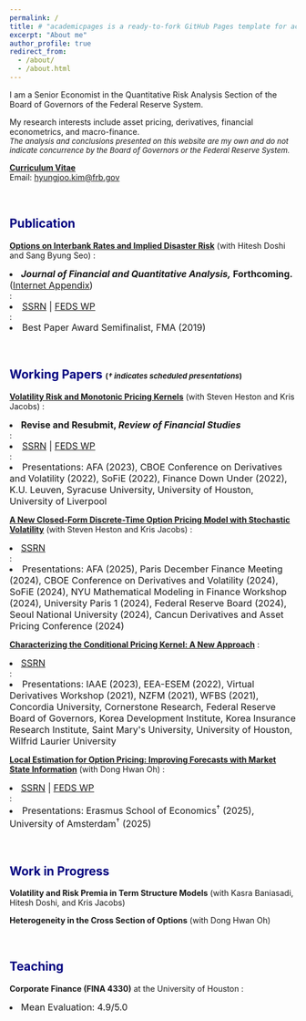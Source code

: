 ```yaml
---
permalink: /
title: # "academicpages is a ready-to-fork GitHub Pages template for academic personal websites"
excerpt: "About me"
author_profile: true
redirect_from: 
  - /about/
  - /about.html
---
```


I am a Senior Economist in the Quantitative Risk Analysis Section of the Board of Governors of the Federal Reserve System.

<p>
My research interests include asset pricing, derivatives, financial econometrics, and macro-finance. <br/>
<font size="-1px"><i>The analysis and conclusions presented on this website are my own and do not indicate concurrence by the Board of Governors or the Federal Reserve System.</i></font>
</p>

<!-- <p style="font-size:$type-size-6;"><i>The analysis and conclusions presented on this website are my own and do not indicate concurrence by the Board of Governors or the Federal Reserve System.</i></p> -->


**[<font>Curriculum Vitae</font>](http://hyungjookim90.github.io/files/cv_kim_Oct2025.pdf)** <br/>
Email: <a href = "mailto: hyungjoo.kim@frb.gov">hyungjoo.kim@frb.gov</a>  <br/> 

<!-- #### [<font size="+0.5px">Curriculum Vitae</font>](http://hyungjookim90.github.io/files/cv_kim_Oct2025.pdf) -->


<br/>

## <font color="navy">Publication</font>

**[Options on Interbank Rates and Implied Disaster Risk](https://doi.org/10.1017/S0022109025101889)** (with Hitesh Doshi and Sang Byung Seo)
: <font size="+0.5px"><li><b><i>Journal of Financial and Quantitative Analysis,</i> Forthcoming.</b> (<a href="http://hyungjookim90.github.io/files/DKS_Internet_Appendix.pdf" target="_blank">Internet Appendix</a>)</li></font>
: <font size="+0.5px"><li><a href="https://papers.ssrn.com/sol3/papers.cfm?abstract_id=3469087">SSRN</a> | <a href="https://www.federalreserve.gov/econres/feds/options-on-interbank-rates-and-implied-disaster-risk.htm">FEDS WP</a></li></font>
: <font size="+0.5px"><li>Best Paper Award Semifinalist, FMA (2019)</li></font>


<br/>

## <font color="navy">Working Papers</font> <font size="-1px">(<i>$\dagger$ indicates scheduled presentations</i>)</font>

**[Volatility Risk and Monotonic Pricing Kernels](https://papers.ssrn.com/sol3/papers.cfm?abstract_id=3997905)**  (with Steven Heston and Kris Jacobs)
: <font size="+0.5px"><li><b>Revise and Resubmit, <i>Review of Financial Studies</i></b></li></font>
: <font size="+0.5px"><li><a href="https://papers.ssrn.com/sol3/papers.cfm?abstract_id=3997905">SSRN</a> | <a href="https://www.federalreserve.gov/econres/feds/the-pricing-kernel-in-options.htm">FEDS WP</a></li></font>
: <font size="+0.5px"><li>Presentations: AFA (2023), CBOE Conference on Derivatives and Volatility (2022), SoFiE (2022), Finance Down Under (2022), K.U. Leuven, Syracuse University, University of Houston, University of Liverpool </li></font>

**[A New Closed-Form Discrete-Time Option Pricing Model with Stochastic Volatility](https://papers.ssrn.com/sol3/papers.cfm?abstract_id=4607397)**  (with Steven Heston and Kris Jacobs)
: <font size="+0.5px"><li><a href="https://papers.ssrn.com/sol3/papers.cfm?abstract_id=4607397">SSRN</a></li></font>
: <font size="+0.5px"><li>Presentations: AFA (2025), Paris December Finance Meeting (2024), CBOE Conference on Derivatives and Volatility (2024), SoFiE (2024), NYU Mathematical Modeling in Finance Workshop (2024), University Paris 1 (2024), Federal Reserve Board (2024), Seoul National University (2024), Cancun Derivatives and Asset Pricing Conference (2024) </li></font>

**[Characterizing the Conditional Pricing Kernel: A New Approach](https://papers.ssrn.com/sol3/papers.cfm?abstract_id=4605072)**
: <font size="+0.5px"><li><a href="https://papers.ssrn.com/sol3/papers.cfm?abstract_id=4605072">SSRN</a></li></font>
: <font size="+0.5px"><li>Presentations: IAAE (2023), EEA-ESEM (2022), Virtual Derivatives Workshop (2021), NZFM (2021), WFBS (2021), Concordia University, Cornerstone Research, Federal Reserve Board of Governors, Korea Development Institute, Korea Insurance Research Institute, Saint Mary's University, University of Houston, Wilfrid Laurier University</li></font>

**[Local Estimation for Option Pricing: Improving Forecasts with Market State Information](https://papers.ssrn.com/sol3/papers.cfm?abstract_id=5378968)**  (with Dong Hwan Oh)
: <font size="+0.5px"><li><a href="https://papers.ssrn.com/sol3/papers.cfm?abstract_id=5378968">SSRN</a> | <a href="https://www.federalreserve.gov/econres/feds/local-estimation-for-option-pricing-improving-forecasts-with-market-state-information.htm">FEDS WP</a></li></font>
: <font size="+0.5px"><li>Presentations: Erasmus School of Economics$^\dagger$ (2025), University of Amsterdam$^\dagger$ (2025) </li></font>

<br/>


## <font color="navy">Work in Progress</font>

**Volatility and Risk Premia in Term Structure Models** (with Kasra Baniasadi, Hitesh Doshi, and Kris Jacobs) 

**Heterogeneity in the Cross Section of Options** (with Dong Hwan Oh) 

<br/>


## <font color="navy">Teaching</font>
**Corporate Finance (FINA 4330)**  at the University of Houston
: <font size="+0.5px"><li>Mean Evaluation: 4.9/5.0</li></font>
